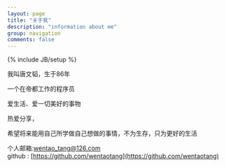 ```yaml
---
layout: page
title: "关于我"
description: "information about me"
group: navigation
comments: false
---
```

{% include JB/setup %}


我叫唐文韬，生于86年

一个在帝都工作的程序员    

爱生活、爱一切美好的事物   

热爱分享，

希望将来能用自己所学做自己想做的事情，不为生存，只为更好的生活


个人邮箱:wentao_tang@126.com    
github : [https://github.com/wentaotang](https://github.com/wentaotang)      